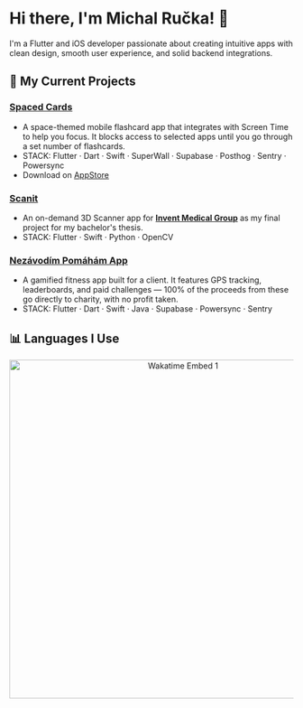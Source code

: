 # Hi there, I'm Michal Ručka! 👋
I'm a Flutter and iOS developer passionate about creating intuitive apps with clean design, smooth user experience, and solid backend integrations.


## 🔧 My Current Projects
### [Spaced Cards](https://spacedcards.app)
- A space-themed mobile flashcard app that integrates with Screen Time to help you focus. It blocks access to selected apps until you go through a set number of flashcards.
- STACK: Flutter · Dart · Swift · SuperWall · Supabase · Posthog · Sentry · Powersync 
- Download on [AppStore](https://apps.apple.com/us/app/spacedcards-spaced-repetition/id6741184646)

### [Scanit](https://github.com/TheMikerik/scanit-public)
- An on-demand 3D Scanner app for **[Invent Medical Group](https://www.inventmedical.com)** as my final project for my bachelor's thesis.
- STACK: Flutter · Swift · Python · OpenCV 
  
### [Nezávodím Pomáhám App](https://nezavodim-pomaham.cz)
- A gamified fitness app built for a client. It features GPS tracking, leaderboards, and paid challenges — 100% of the proceeds from these go directly to charity, with no profit taken.
- STACK: Flutter · Dart · Swift · Java · Supabase · Powersync · Sentry

## 📊 Languages I Use
<p align="center">
    <img src="https://wakatime.com/share/@TheMikerik/c9d06d0f-c103-4468-b81d-0aeaff55def2.svg" alt="Wakatime Embed 1" width="600px">
</p>
